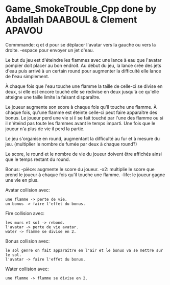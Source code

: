 # Game_SmokeTrouble_Cpp done by Abdallah DAABOUL & Clement APAVOU

Commmande: q et d pour se déplacer l'avatar vers la gauche ou vers la droite. -espace pour envoyer un jet d'eau.

Le but du jeu est d'éteindre les flammes avec une lance à eau que l'avatar pompier doit placer au bon endroit. Au début du jeu, la lance crée des jets d'eau puis arrivé à un certain round pour augmenter la difficulté elle lance de l'eau simplement.

À chaque fois que l'eau touche une flamme la taille de celle-ci se divise en deux, si elle est encore touché elle se redivise en deux jusqu'à ce qu'elle atteigne une taille limite la faisant disparaître.

Le joueur augmente son score à chaque fois qu'il touche une flamme. À chaque fois, qu'une flamme est éteinte celle-ci peut faire apparaître des bonus.
Le joueur perd une vie si il se fait touché par l'une des flamme ou si il n'éteind pas toute les flammes avant le temps imparti. Une fois que le joueur n'a plus de vie il perd la partie.

Le jeu s'organise en round, augmentant la difficulté au fur et à mesure du jeu. (multiplier le nombre de fumée par deux à chaque round?)

Le score, le round et le nombre de vie du joueur doivent être affichés ainsi que le temps restant du round.

Bonus: -pièce: augmente le score du joueur. -x2: multiplie le score que prend le joueur à chaque fois qu'il touche une flamme. -life: le joueur gagne une vie en plus.

Avatar collision avec:

    une flamme -> perte de vie.
    un bonus -> faire l'effet du bonus.

Fire collision avec:

    les murs et sol -> rebond.
    l'avatar -> perte de vie avatar.
    water -> flamme se divise en 2.

Bonus collision avec:

    le sol genre on fait apparaître en l'air et le bonus va se mettre sur le sol.
    l'avatar -> faire l'effet du bonus.

Water collision avec:

    une flamme -> flamme se divise en 2.

